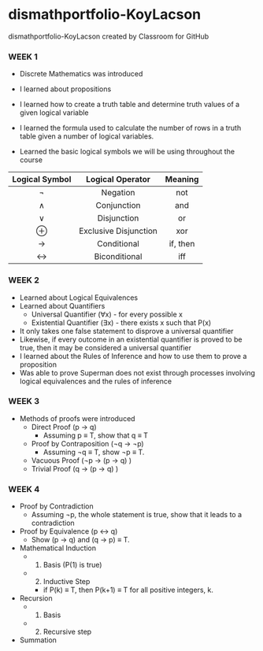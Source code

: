 # dismathportfolio-KoyLacson
dismathportfolio-KoyLacson created by Classroom for GitHub
### WEEK 1
* Discrete Mathematics was introduced

* I learned about propositions

* I learned how to create a truth table and determine truth values of a given logical variable

* I learned the formula used to calculate the number of rows in a truth table given a number of logical variables.

* Learned the basic logical symbols we will be using throughout the course

|Logical Symbol|Logical Operator|Meaning|
|:------------:|:--------------:|:-----:|
|¬             |Negation        |not    |
|∧             |Conjunction     |and    |
|∨             |Disjunction     |or     |
|⊕            |Exclusive Disjunction|xor|
|→              |Conditional    |if, then|
|↔              |Biconditional  |iff|


### WEEK 2
* Learned about Logical Equivalences
* Learned about Quantifiers
  * Universal Quantifier (∀x) - for every possible x
  * Existential Quantifier (∃x) - there exists x such that P(x)
* It only takes one false statement to disprove a universal quantifier
* Likewise, if every outcome in an existential quantifier is proved to be true, then it may be considered a universal quantifier
* I learned about the Rules of Inference and how to use them to prove a proposition
* Was able to prove Superman does not exist through processes involving logical equivalences and the rules of inference
  
### WEEK 3
* Methods of proofs were introduced
  * Direct Proof (p → q)
    * Assuming p ≡ T, show that q ≡ T
  * Proof by Contraposition (¬q → ¬p)
    * Assuming ¬q ≡ T, show ¬p ≡ T.
  * Vacuous Proof (¬p → (p → q) )
  * Trivial Proof (q → (p → q) )
 
### WEEK 4
* Proof by Contradiction
  * Assuming ¬p, the whole statement is true, show that it leads to a contradiction
* Proof by Equivalence (p ↔ q)
  * Show (p → q) and (q → p) ≡ T.
* Mathematical Induction
  * 1. Basis (P(1) is true)
  * 2. Inductive Step
    * if P(k) ≡ T, then P(k+1) ≡ T for all positive integers, k.
* Recursion
  * 1. Basis 
  * 2. Recursive step
* Summation
